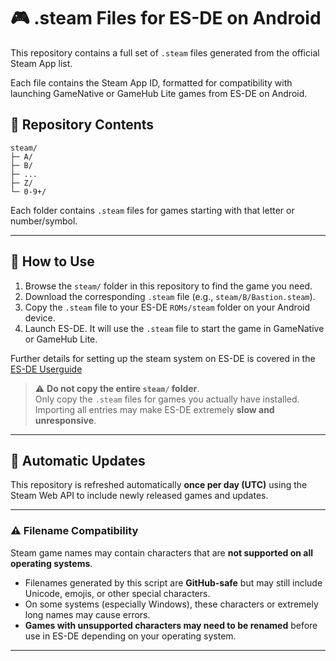 # 🎮 .steam Files for ES-DE on Android

This repository contains a full set of `.steam` files generated from the official Steam App list.

Each file contains the Steam App ID, formatted for compatibility with launching GameNative or GameHub Lite games from ES-DE on Android.

## 📂 Repository Contents

```
steam/
├─ A/
├─ B/
├─ ...
├─ Z/
└─ 0-9+/
```


Each folder contains `.steam` files for games starting with that letter or number/symbol.

---

## 📁 How to Use

1. Browse the `steam/` folder in this repository to find the game you need.
2. Download the corresponding `.steam` file (e.g., `steam/B/Bastion.steam`).
3. Copy the `.steam` file to your ES-DE `ROMs/steam` folder on your Android device.
4. Launch ES-DE. It will use the `.steam` file to start the game in GameNative or GameHub Lite.

Further details for setting up the steam system on ES-DE is covered in the [ES-DE Userguide](https://gitlab.com/es-de/emulationstation-de/-/blob/master/USERGUIDE.md?ref_type=heads#steam) 

> ⚠️ **Do not copy the entire `steam/` folder**.  
> Only copy the `.steam` files for games you actually have installed.
> Importing all entries may make ES-DE extremely **slow and unresponsive**.  

---

## 🔄 Automatic Updates

This repository is refreshed automatically **once per day (UTC)** using the Steam Web API to include newly released games and updates.

---

### ⚠️ Filename Compatibility

Steam game names may contain characters that are **not supported on all operating systems**.

- Filenames generated by this script are **GitHub-safe** but may still include Unicode, emojis, or other special characters.
- On some systems (especially Windows), these characters or extremely long names may cause errors.
- **Games with unsupported characters may need to be renamed** before use in ES-DE depending on your operating system.

---
